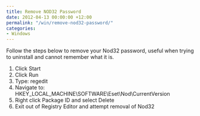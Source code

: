 ```yaml
---
title: Remove NOD32 Password
date: 2012-04-13 00:00:00 +12:00
permalink: "/win/remove-nod32-password/"
categories:
- Windows
---
```


Follow the steps below to remove your Nod32 password, useful when trying to uninstall and cannot remember what it is.

  1. Click Start
  2. Click Run
  3. Type: regedit
  4. Navigate to: HKEY\_LOCAL\_MACHINE\SOFTWARE\Eset\Nod\CurrentVersion
  5. Right click Package ID and select Delete
  6. Exit out of Registry Editor and attempt removal of Nod32
